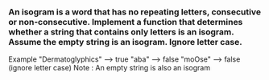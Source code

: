### An isogram is a word that has no repeating letters, consecutive or non-consecutive. Implement a function that determines whether a string that contains only letters is an isogram. Assume the empty string is an isogram. Ignore letter case.

Example
"Dermatoglyphics" --> true
"aba" --> false
"moOse" --> false (ignore letter case)
Note : An empty string is also an isogram
